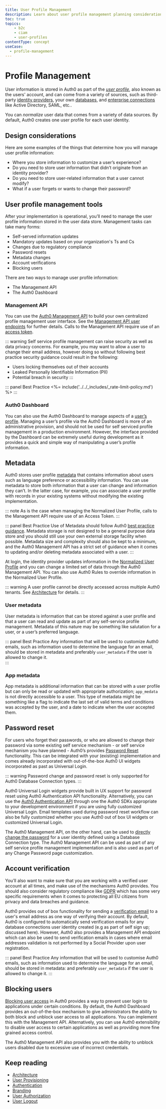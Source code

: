 ```yaml
---
title: User Profile Management
description: Learn about user profile management planning considerations for your B2C implementation. 
toc: true
topics:
    - b2c
    - ciam
    - user-profiles
contentType: concept
useCase:
  - profile-management
---
```

# Profile Management

User information is stored in Auth0 as part of the [*user profile*](/users/concepts/overview-user-profile), also known as the users' account, and can come from a variety of sources, such as third-party [identity providers](/identityproviders#social), your own [databases](/identityproviders#database-and-custom-connections), and [enterprise connections](identityproviders#enterprise) like Active Directory, SAML, etc.. 

You can *normalize* user data that comes from a variety of data sources. By default, Auth0 creates one user profile for each user identity.

## Design considerations

Here are some examples of the things that determine how you will manage user profile information:

* Where you store information to customize a user’s experience?
* Do you need to store user information that didn’t originate from an identity provider?
* Do you need to store user-related information that a user cannot modify?
* What if a user forgets or wants to change their password?

## User profile management tools

After your implementation is operational, you’ll need to manage the user profile information stored in the user data store. Management tasks can take many forms: 

* Self-served information updates
* Mandatory updates based on your organization's Ts and Cs
* Changes due to regulatory compliance
* Password resets
* Metadata changes
* Account verifications
* Blocking users 

There are two ways to manage user profile information:

* The Management API
* The Auth0 Dashboard

### Management API

You can use the [Auth0 Management API](/api/management/v2) to build your own centralized profile management user interface. See the [Management API user endpoints](/api/management/v2#!/Users/patch_users_by_id) for further details. Calls to the Management API require use of an [access token](/api/management/v2/tokens).

::: warning
Self service profile management can raise security as well as data privacy concerns. For example, you may want to allow a user to change their email address, however doing so without following best practice security guidance could result in the following: 
* Users locking themselves out of their accounts
* Leaked Personally Identifiable Information (PII)
* Potential breach in security
:::

::: panel Best Practice
<%= include('../../_includes/_rate-limit-policy.md') %>
:::

### Auth0 Dashboard

You can also use the Auth0 Dashboard to manage aspects of a [user’s profile](users/guides/manage-users-using-the-dashboard). Managing a user’s profile via the Auth0 Dashboard is more of an administrative provision, and should not be used for self serviced profile management in a production environment. However, the interface provided by the Dashboard can be extremely useful during development as it provides a quick and simple way of manipulating a user’s profile information. 

## Metadata

Auth0 stores user profile [metadata](/users/concepts/overview-user-metadata) that contains information about users such as language preference or accessibility information. You can use metadata to store both information that a user can change and information they can’t. In the latter case, for example, you can associate a user profile with records in your existing systems without modifying the existing implementation. 

::: note
As is the case when managing the Normalized User Profile, calls to the Management API require use of an Access Token.
:::

::: panel Best Practice
Use of Metadata should follow Auth0 [best practice guidance](/best-practices/user-data-storage-best-practices#metadata). Metadata storage is not designed to be a general purpose data store and you should still use your own external storage facility when possible. Metadata size and complexity should also be kept to a minimum, and the Auth0 Management API has a strict set of guidance when it comes to updating and/or deleting metadata associated with a user.
:::

At login, the identity provider updates information in the [Normalized User Profile](/users/normalized/auth0) and you can change a limited set of data through the Auth0 Management API. You can also use Auth0 Rules to override information in the Normalized User Profile. 

::: warning
A user profile cannot be directly accessed across multiple Auth0 tenants. See [Architecture](/architecture-scenarios/implementation/b2c/architecture) for details.
:::

### User metadata

User metadata is information that can be stored against a user profile and that a user can read and update as part of any self-service profile management. Metadata of this nature may be something like salutation for a user, or a user’s preferred language.

::: panel Best Practice
Any information that will be used to customize Auth0 emails, such as information used to determine the language for an email, should be stored in metadata and preferably `user_metadata` if the user is allowed to change it.   
:::

### App metadata

App metadata is additional information that can be stored with a user profile but can only be read or updated with appropriate authorization; `app_medata` is not directly accessible to a user. This type of metadata might be something like a flag to indicate the last set of valid terms and conditions was accepted by the user, and a date to indicate when the user accepted them.

## Password reset

For users who forget their passwords, or who are allowed to change their password via some existing self service mechanism - or self service mechanism you have planned - Auth0’s provides [Password Reset](/connections/database/password-change) functionality. This can be integrated with your (existing) implementation and comes already incorporated with out-of-the-box Auth0 UI widgets incorporated as past as Universal Login. 

::: warning
Password change and password reset is only supported for Auth0 Database Connection types. 
:::

Auth0 Universal Login widgets provide built in UX support for password reset using Auth0 Authentication API functionality. Alternatively, you can use the [Auth0 Authentication API](/connections/database/password-change#use-the-authentication-api) through one the Auth0 SDKs appropriate to your development environment if you are using fully customized Universal Login. Email templates used during password reset workflow can also be fully customized whether you use Auth0 out of box UI widgets or customized Universal Login.  

The Auth0 Management API, on the other hand, can be used to [directly change the password](/connections/database/password-change#directly-set-the-new-password) for a user identity defined using a Database Connection type. The Auth0 Management API can be used as part of any self service profile management implementation and is also used as part of any Change Password page customization. 

## Account verification

You’ll also want to make sure that you are working with a verified user account at all times, and make use of the mechanisms Auth0 provides. You should also consider regulatory compliance like [GDPR](https://eugdpr.org/) which has some very specific requirements when it comes to protecting all EU citizens from privacy and data breaches and guidance.  

Auth0 provides out of box functionality for sending a [verification email](/email/custom#verification-email) to a user's email address as one way of verifying their account. By default, Auth0 is configured to automatically send verification emails for any database connections user identity created (e.g as part of self sign up; discussed here). However, Auth0 also provides a Management API endpoint which can also be used to send verification emails in cases where email addresses validation is not performed by a Social Provider upon user registration. 

::: panel Best Practice
Any information that will be used to customise Auth0 emails, such as information used to determine the language for an email, should be stored in metadata: and preferably `user_metadata` if the user is allowed to change it. 
:::

## Blocking users 

[Blocking user access](/users/guides/block-and-unblock-users) in Auth0 provides a way to prevent user login to applications under certain conditions. By default, the Auth0 Dashboard provides an out-of-the-box mechanism to give administrators the ability to both block and unblock user access to all applications. You can implement this with the Management API. Alternatively, you can use Auth0 extensibility to disable user access to certain applications as well as providing more fine grained access control.

The Auth0 Management API also provides you with the ability to unblock users disabled due to excessive use of incorrect credentials.  

## Keep reading

* [Architecture](/architecture-scenarios/implementation/b2c/architecture)
* [User Provisioning](/architecture-scenarios/implementation/b2c/user-provisioning)
* [Authentication](/architecture-scenarios/implementation/b2c/authentication)
* [Branding](/architecture-scenarios/implementation/b2c/branding)
* [User Authorization](/architecture-scenarios/implementation/b2c/user-authorization)
* [User Logout](/architecture-scenarios/implementation/b2c/user-logout)
